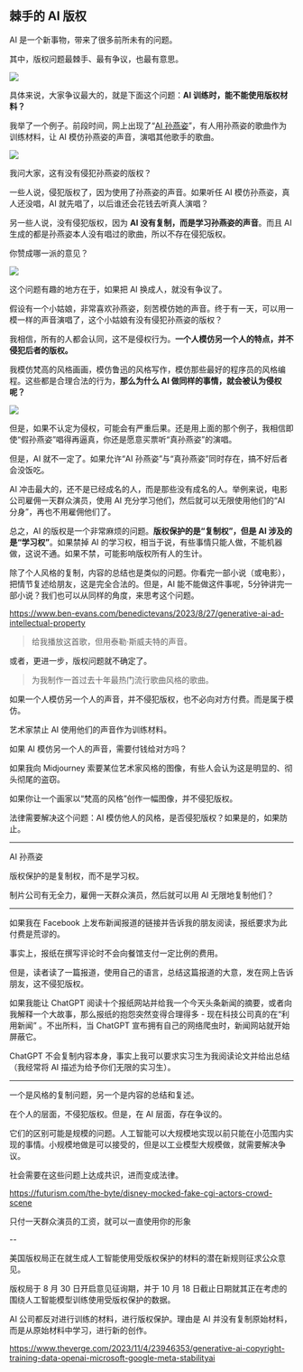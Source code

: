 ## 棘手的 AI 版权

AI 是一个新事物，带来了很多前所未有的问题。

其中，版权问题最棘手、最有争议，也最有意思。

![](https://cdn.beekka.com/blogimg/asset/202311/bg2023111103.webp)

具体来说，大家争议最大的，就是下面这个问题：**AI 训练时，能不能使用版权材料？**

我举了一个例子。前段时间，网上出现了“[AI 孙燕姿](https://www.stcn.com/article/detail/872694.html)”，有人用孙燕姿的歌曲作为训练材料，让 AI 模仿孙燕姿的声音，演唱其他歌手的歌曲。

![](https://cdn.beekka.com/blogimg/asset/202311/bg2023111102.webp)

我问大家，这有没有侵犯孙燕姿的版权？

一些人说，侵犯版权了，因为使用了孙燕姿的声音。如果听任 AI 模仿孙燕姿，真人还没唱，AI 就先唱了，以后谁还会花钱去听真人演唱？

另一些人说，没有侵犯版权，因为 **AI 没有复制，而是学习孙燕姿的声音**。而且 AI 生成的都是孙燕姿本人没有唱过的歌曲，所以不存在侵犯版权。

你赞成哪一派的意见？

![](https://cdn.beekka.com/blogimg/asset/202311/bg2023111104.webp)

这个问题有趣的地方在于，如果把 AI 换成人，就没有争议了。

假设有一个小姑娘，非常喜欢孙燕姿，刻苦模仿她的声音。终于有一天，可以用一模一样的声音演唱了，这个小姑娘有没有侵犯孙燕姿的版权？

我相信，所有的人都会认同，这不是侵权行为。**一个人模仿另一个人的特点，并不侵犯后者的版权。** 

我模仿梵高的风格画画，模仿鲁迅的风格写作，模仿那些最好的程序员的风格编程。这些都是合理合法的行为，**那么为什么 AI 做同样的事情，就会被认为侵权呢？**

![](https://cdn.beekka.com/blogimg/asset/202311/bg2023111105.webp)

但是，如果不认定为侵权，可能会有严重后果。还是用上面的那个例子，我相信即使“假孙燕姿”唱得再逼真，你还是愿意买票听“真孙燕姿”的演唱。

但是，AI 就不一定了。如果允许“AI 孙燕姿”与“真孙燕姿”同时存在，搞不好后者会没饭吃。

AI 冲击最大的，还不是已经成名的人，而是那些没有成名的人。举例来说，电影公司雇佣一天群众演员，使用 AI 充分学习他们，然后就可以无限使用他们的“AI 分身”，再也不用雇佣他们了。

总之，AI 的版权是一个非常麻烦的问题。**版权保护的是“复制权”，但是 AI 涉及的是“学习权”**。如果禁掉 AI 的学习权，相当于说，有些事情只能人做，不能机器做，这说不通。如果不禁，可能影响版权所有人的生计。

除了个人风格的复制，内容的总结也是类似的问题。你看完一部小说（或电影），把情节复述给朋友，这是完全合法的。但是，AI 能不能做这件事呢，5分钟讲完一部小说？我们也可以从同样的角度，来思考这个问题。

https://www.ben-evans.com/benedictevans/2023/8/27/generative-ai-ad-intellectual-property

> 给我播放这首歌，但用泰勒·斯威夫特的声音。

或者，更进一步，版权问题就不确定了。

> 为我制作一首过去十年最热门流行歌曲风格的歌曲。

如果一个人模仿另一个人的声音，并不侵犯版权，也不必向对方付费。而是属于模仿。

艺术家禁止 AI 使用他们的声音作为训练材料。

如果 AI 模仿另一个人的声音，需要付钱给对方吗？

如果我向 Midjourney 索要某位艺术家风格的图像，有些人会认为这是明显的、彻头彻尾的盗窃。

如果你让一个画家以“梵高的风格”创作一幅图像，并不侵犯版权。

法律需要解决这个问题：AI 模仿他人的风格，是否侵犯版权？如果是的，如果防止。

---

AI 孙燕姿

版权保护的是复制权，而不是学习权。

制片公司有无全力，雇佣一天群众演员，然后就可以用 AI 无限地复制他们？

---

如果我在 Facebook 上发布新闻报道的链接并告诉我的朋友阅读，报纸要求为此付费是荒谬的。

事实上，报纸在撰写评论时不会向餐馆支付一定比例的费用。

但是，读者读了一篇报道，使用自己的语言，总结这篇报道的大意，发在网上告诉朋友，这不侵犯版权。

如果我能让 ChatGPT 阅读十个报纸网站并给我一个今天头条新闻的摘要，或者向我解释一个大故事，那么报纸的抱怨突然变得合理得多 - 现在科技公司真的在“利用新闻” 。不出所料，当 ChatGPT 宣布拥有自己的网络爬虫时，新闻网站就开始屏蔽它。

ChatGPT 不会复制内容本身，事实上我可以要求实习生为我阅读论文并给出总结（我经常将 AI 描述为给予你们无限的实习生）。

---

一个是风格的复制问题，另一个是内容的总结和复述。

在个人的层面，不侵犯版权。但是，在 AI 层面，存在争议的。

它们的区别可能是规模的问题。人工智能可以大规模地实现以前只能在小范围内实现的事情。小规模地做是可以接受的，但是以工业模型大规模做，就需要解决争议。

社会需要在这些问题上达成共识，进而变成法律。

https://futurism.com/the-byte/disney-mocked-fake-cgi-actors-crowd-scene

只付一天群众演员的工资，就可以一直使用你的形象

--

美国版权局正在就生成人工智能使用受版权保护的材料的潜在新规则征求公众意见。

版权局于 8 月 30 日开启意见征询期，并于 10 月 18 日截止日期就其正在考虑的围绕人工智能模型训练使用受版权保护的数据。

AI 公司都反对进行训练的材料，进行版权保护。理由是 AI 并没有复制原始材料，而是从原始材料中学习，进行新的创作。

https://www.theverge.com/2023/11/4/23946353/generative-ai-copyright-training-data-openai-microsoft-google-meta-stabilityai